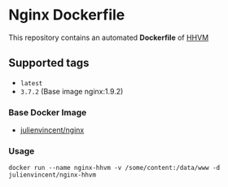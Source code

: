 # Nginx Dockerfile

This repository contains an automated **Dockerfile** of [HHVM](http://hhvm.com/)

## Supported tags

+ `latest`
+ `3.7.2` (Base image nginx:1.9.2)

### Base Docker Image

* [julienvincent/nginx](https://registry.hub.docker.com/u/julienvincent/nginx/)

### Usage

    docker run --name nginx-hhvm -v /some/content:/data/www -d julienvincent/nginx-hhvm